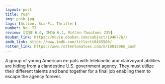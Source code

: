 ```yaml
---
layout: post 
title: Push
img: push.jpg
tags: [Action, Sci-Fi, Thriller]
number: No. 72
review: [豆瓣 6.0, IMDb 6.1, Rotten Tomatoes 23%]
douban_link: https://movie.douban.com/subject/1946776//
imdb_link: https://www.imdb.com/title/tt0465580/
rotten_link: https://www.rottentomatoes.com/m/10010066_push
---
```


A group of young American ex-pats with telekinetic and clairvoyant abilities are hiding from a clandestine U.S. government agency. They must utilize their different talents and band together for a final job enabling them to escape the agency forever.